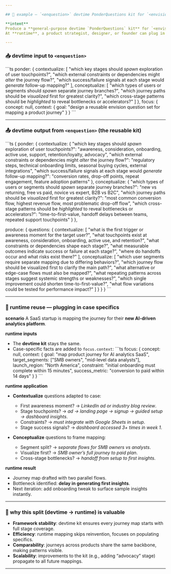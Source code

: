 ```yaml
---

## 🎯 example — `<enquestion>` devtime PonderQuestions kit for `<envision>` a `[product][journey]` → runtime reuse

**intent**
Produce a **general-purpose devtime `PonderQuestions` kit** for `<envision>` a `[product][journey]`.
At **runtime**, a product strategist, designer, or founder can plug in case-specific facts about the product and its audience, reusing this kit for **every journey-mapping session** to ensure nothing critical is overlooked.

---
```


### 📥 devtime input to `<enquestion>`
\`\`\`ts
ponder: {
  contextualize: [
    "which key stages should *spawn* exploration of user touchpoints?",
    "which external constraints or dependencies might *alter* the journey flow?",
    "which success/failure signals at each stage would *generate* follow-up mapping?"
  ],
  conceptualize: [
    "which types of users or segments should *spawn* separate journey branches?",
    "which journey paths should be *visualized* first for greatest clarity?",
    "which cross-stage patterns should be *highlighted* to reveal bottlenecks or accelerators?"
  ]
},
focus: {
  concept: null,
  context: { goal: "design a reusable envision question set for mapping a product journey" }
}
\`\`\`

---

### 📤 devtime output from `<enquestion>` (the reusable kit)
\`\`\`ts
{
  ponder: {
    contextualize: {
      "which key stages should *spawn* exploration of user touchpoints?":
        "awareness, consideration, onboarding, active use, support, retention/loyalty, advocacy",
      "which external constraints or dependencies might *alter* the journey flow?":
        "regulatory steps, technical onboarding limits, seasonal buying cycles, external integrations",
      "which success/failure signals at each stage would *generate* follow-up mapping?":
        "conversion rates, drop-off points, repeat engagement, feature adoption patterns"
    },
    conceptualize: {
      "which types of users or segments should *spawn* separate journey branches?":
        "new vs returning, free vs paid, novice vs expert, B2B vs B2C",
      "which journey paths should be *visualized* first for greatest clarity?":
        "most common conversion flow, highest revenue flow, most problematic drop-off flow",
      "which cross-stage patterns should be *highlighted* to reveal bottlenecks or accelerators?":
        "time-to-first-value, handoff delays between teams, repeated support touchpoints"
    }
  },

  produce: {
    questions: {
      contextualize: [
        "what is the first trigger or awareness moment for the target user?",
        "what touchpoints exist at awareness, consideration, onboarding, active use, and retention?",
        "what constraints or dependencies shape each stage?",
        "what measurable outcomes indicate success or failure at each stage?",
        "where do handoffs occur and what risks exist there?"
      ],
      conceptualize: [
        "which user segments require separate mapping due to differing behaviors?",
        "which journey flow should be visualized first to clarify the main path?",
        "what alternative or edge-case flows must also be mapped?",
        "what repeating patterns across stages suggest systemic strengths or weaknesses?",
        "which single improvement could shorten time-to-first-value?",
        "what flow variations could be tested for performance impact?"
      ]
    }
  }
}
\`\`\`

---

### 🧩 runtime reuse — plugging in case specifics

**scenario**
A SaaS startup is mapping the journey for their **new AI-driven analytics platform**.

**runtime inputs**
- The **devtime kit** stays the same.
- Case-specific facts are added to `focus.context`:
\`\`\`ts
focus: {
  concept: null,
  context: {
    goal: "map product journey for AI analytics SaaS",
    target_segments: ["SMB owners", "mid-level data analysts"],
    launch_region: "North America",
    constraint: "initial onboarding must complete within 15 minutes",
    success_metric: "conversion to paid within 14 days"
  }
}
\`\`\`

**runtime application**
- **Contextualize** questions adapted to case:
  - First awareness moment? → *LinkedIn ad or industry blog review*.
  - Stage touchpoints? → *ad → landing page → signup → guided setup → dashboard insights*.
  - Constraints? → *must integrate with Google Sheets in setup*.
  - Stage success signals? → *dashboard accessed 3+ times in week 1*.

- **Conceptualize** questions to frame mapping:
  - Segment split? → *separate flows for SMB owners vs analysts*.
  - Visualize first? → *SMB owner’s full journey to paid plan*.
  - Cross-stage bottlenecks? → *handoff from setup to first insights*.

**runtime result**
- Journey map drafted with two parallel flows.
- Bottleneck identified: **delay in generating first insights**.
- Next iteration: add onboarding tweak to surface sample insights instantly.

---

### 🔁 why this split (devtime → runtime) is valuable
- **Framework stability**: devtime kit ensures every journey map starts with full stage coverage.
- **Efficiency**: runtime mapping skips reinvention, focuses on populating specifics.
- **Comparability**: journeys across products share the same backbone, making patterns visible.
- **Scalability**: improvements to the kit (e.g., adding “advocacy” stage) propagate to all future mappings.

---
